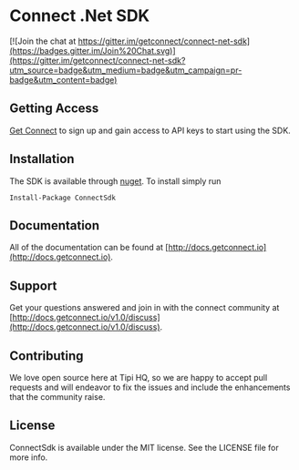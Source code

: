 # Connect .Net SDK

[![Join the chat at https://gitter.im/getconnect/connect-net-sdk](https://badges.gitter.im/Join%20Chat.svg)](https://gitter.im/getconnect/connect-net-sdk?utm_source=badge&utm_medium=badge&utm_campaign=pr-badge&utm_content=badge)

## Getting Access

[Get Connect](https://getconnect.io) to sign up and gain access to API keys to start using the SDK.

## Installation

The SDK is available through [nuget](nuget.org). To install simply run

```
Install-Package ConnectSdk
```

## Documentation

All of the documentation can be found at [http://docs.getconnect.io](http://docs.getconnect.io).

## Support

Get your questions answered and join in with the connect community at [http://docs.getconnect.io/v1.0/discuss](http://docs.getconnect.io/v1.0/discuss).

## Contributing

We love open source here at Tipi HQ, so we are happy to accept pull requests and will endeavor to fix the issues and include the enhancements that the community raise.

## License

ConnectSdk is available under the MIT license. See the LICENSE file for more info.